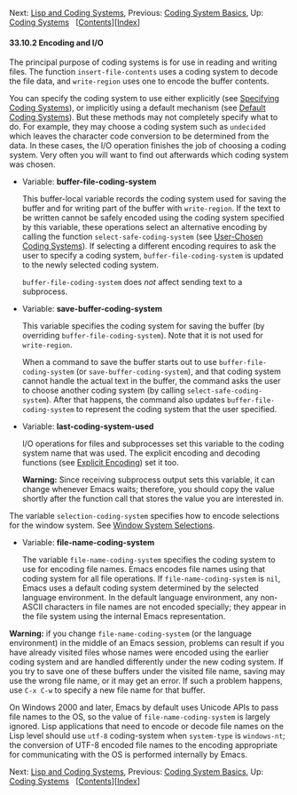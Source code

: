 

Next: [Lisp and Coding Systems](Lisp-and-Coding-Systems.html), Previous: [Coding System Basics](Coding-System-Basics.html), Up: [Coding Systems](Coding-Systems.html)   \[[Contents](index.html#SEC_Contents "Table of contents")]\[[Index](Index.html "Index")]

#### 33.10.2 Encoding and I/O

The principal purpose of coding systems is for use in reading and writing files. The function `insert-file-contents` uses a coding system to decode the file data, and `write-region` uses one to encode the buffer contents.

You can specify the coding system to use either explicitly (see [Specifying Coding Systems](Specifying-Coding-Systems.html)), or implicitly using a default mechanism (see [Default Coding Systems](Default-Coding-Systems.html)). But these methods may not completely specify what to do. For example, they may choose a coding system such as `undecided` which leaves the character code conversion to be determined from the data. In these cases, the I/O operation finishes the job of choosing a coding system. Very often you will want to find out afterwards which coding system was chosen.

*   Variable: **buffer-file-coding-system**

    This buffer-local variable records the coding system used for saving the buffer and for writing part of the buffer with `write-region`. If the text to be written cannot be safely encoded using the coding system specified by this variable, these operations select an alternative encoding by calling the function `select-safe-coding-system` (see [User-Chosen Coding Systems](User_002dChosen-Coding-Systems.html)). If selecting a different encoding requires to ask the user to specify a coding system, `buffer-file-coding-system` is updated to the newly selected coding system.

    `buffer-file-coding-system` does *not* affect sending text to a subprocess.

<!---->

*   Variable: **save-buffer-coding-system**

    This variable specifies the coding system for saving the buffer (by overriding `buffer-file-coding-system`). Note that it is not used for `write-region`.

    When a command to save the buffer starts out to use `buffer-file-coding-system` (or `save-buffer-coding-system`), and that coding system cannot handle the actual text in the buffer, the command asks the user to choose another coding system (by calling `select-safe-coding-system`). After that happens, the command also updates `buffer-file-coding-system` to represent the coding system that the user specified.

<!---->

*   Variable: **last-coding-system-used**

    I/O operations for files and subprocesses set this variable to the coding system name that was used. The explicit encoding and decoding functions (see [Explicit Encoding](Explicit-Encoding.html)) set it too.

    **Warning:** Since receiving subprocess output sets this variable, it can change whenever Emacs waits; therefore, you should copy the value shortly after the function call that stores the value you are interested in.

The variable `selection-coding-system` specifies how to encode selections for the window system. See [Window System Selections](Window-System-Selections.html).

*   Variable: **file-name-coding-system**

    The variable `file-name-coding-system` specifies the coding system to use for encoding file names. Emacs encodes file names using that coding system for all file operations. If `file-name-coding-system` is `nil`, Emacs uses a default coding system determined by the selected language environment. In the default language environment, any non-ASCII characters in file names are not encoded specially; they appear in the file system using the internal Emacs representation.

**Warning:** if you change `file-name-coding-system` (or the language environment) in the middle of an Emacs session, problems can result if you have already visited files whose names were encoded using the earlier coding system and are handled differently under the new coding system. If you try to save one of these buffers under the visited file name, saving may use the wrong file name, or it may get an error. If such a problem happens, use `C-x C-w` to specify a new file name for that buffer.

On Windows 2000 and later, Emacs by default uses Unicode APIs to pass file names to the OS, so the value of `file-name-coding-system` is largely ignored. Lisp applications that need to encode or decode file names on the Lisp level should use `utf-8` coding-system when `system-type` is `windows-nt`; the conversion of UTF-8 encoded file names to the encoding appropriate for communicating with the OS is performed internally by Emacs.

Next: [Lisp and Coding Systems](Lisp-and-Coding-Systems.html), Previous: [Coding System Basics](Coding-System-Basics.html), Up: [Coding Systems](Coding-Systems.html)   \[[Contents](index.html#SEC_Contents "Table of contents")]\[[Index](Index.html "Index")]

